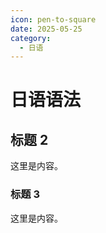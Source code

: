 ```yaml
---
icon: pen-to-square
date: 2025-05-25
category:
  - 日语
---
```


# 日语语法

## 标题 2

这里是内容。

### 标题 3

这里是内容。
